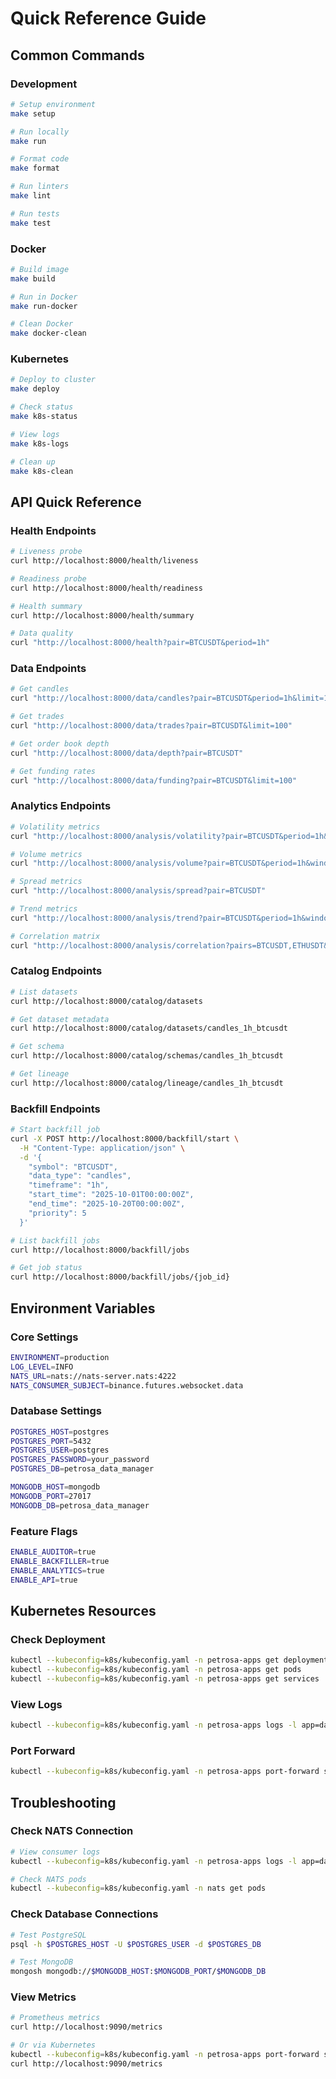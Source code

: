 # Quick Reference Guide

## Common Commands

### Development

```bash
# Setup environment
make setup

# Run locally
make run

# Format code
make format

# Run linters
make lint

# Run tests
make test
```

### Docker

```bash
# Build image
make build

# Run in Docker
make run-docker

# Clean Docker
make docker-clean
```

### Kubernetes

```bash
# Deploy to cluster
make deploy

# Check status
make k8s-status

# View logs
make k8s-logs

# Clean up
make k8s-clean
```

## API Quick Reference

### Health Endpoints

```bash
# Liveness probe
curl http://localhost:8000/health/liveness

# Readiness probe
curl http://localhost:8000/health/readiness

# Health summary
curl http://localhost:8000/health/summary

# Data quality
curl "http://localhost:8000/health?pair=BTCUSDT&period=1h"
```

### Data Endpoints

```bash
# Get candles
curl "http://localhost:8000/data/candles?pair=BTCUSDT&period=1h&limit=100"

# Get trades
curl "http://localhost:8000/data/trades?pair=BTCUSDT&limit=100"

# Get order book depth
curl "http://localhost:8000/data/depth?pair=BTCUSDT"

# Get funding rates
curl "http://localhost:8000/data/funding?pair=BTCUSDT&limit=100"
```

### Analytics Endpoints

```bash
# Volatility metrics
curl "http://localhost:8000/analysis/volatility?pair=BTCUSDT&period=1h&method=rolling_stddev&window=30d"

# Volume metrics
curl "http://localhost:8000/analysis/volume?pair=BTCUSDT&period=1h&window=24h"

# Spread metrics
curl "http://localhost:8000/analysis/spread?pair=BTCUSDT"

# Trend metrics
curl "http://localhost:8000/analysis/trend?pair=BTCUSDT&period=1h&window=20"

# Correlation matrix
curl "http://localhost:8000/analysis/correlation?pairs=BTCUSDT,ETHUSDT&period=1h&window=30d"
```

### Catalog Endpoints

```bash
# List datasets
curl http://localhost:8000/catalog/datasets

# Get dataset metadata
curl http://localhost:8000/catalog/datasets/candles_1h_btcusdt

# Get schema
curl http://localhost:8000/catalog/schemas/candles_1h_btcusdt

# Get lineage
curl http://localhost:8000/catalog/lineage/candles_1h_btcusdt
```

### Backfill Endpoints

```bash
# Start backfill job
curl -X POST http://localhost:8000/backfill/start \
  -H "Content-Type: application/json" \
  -d '{
    "symbol": "BTCUSDT",
    "data_type": "candles",
    "timeframe": "1h",
    "start_time": "2025-10-01T00:00:00Z",
    "end_time": "2025-10-20T00:00:00Z",
    "priority": 5
  }'

# List backfill jobs
curl http://localhost:8000/backfill/jobs

# Get job status
curl http://localhost:8000/backfill/jobs/{job_id}
```

## Environment Variables

### Core Settings

```bash
ENVIRONMENT=production
LOG_LEVEL=INFO
NATS_URL=nats://nats-server.nats:4222
NATS_CONSUMER_SUBJECT=binance.futures.websocket.data
```

### Database Settings

```bash
POSTGRES_HOST=postgres
POSTGRES_PORT=5432
POSTGRES_USER=postgres
POSTGRES_PASSWORD=your_password
POSTGRES_DB=petrosa_data_manager

MONGODB_HOST=mongodb
MONGODB_PORT=27017
MONGODB_DB=petrosa_data_manager
```

### Feature Flags

```bash
ENABLE_AUDITOR=true
ENABLE_BACKFILLER=true
ENABLE_ANALYTICS=true
ENABLE_API=true
```

## Kubernetes Resources

### Check Deployment

```bash
kubectl --kubeconfig=k8s/kubeconfig.yaml -n petrosa-apps get deployments
kubectl --kubeconfig=k8s/kubeconfig.yaml -n petrosa-apps get pods
kubectl --kubeconfig=k8s/kubeconfig.yaml -n petrosa-apps get services
```

### View Logs

```bash
kubectl --kubeconfig=k8s/kubeconfig.yaml -n petrosa-apps logs -l app=data-manager --tail=100 -f
```

### Port Forward

```bash
kubectl --kubeconfig=k8s/kubeconfig.yaml -n petrosa-apps port-forward svc/petrosa-data-manager 8000:80
```

## Troubleshooting

### Check NATS Connection

```bash
# View consumer logs
kubectl --kubeconfig=k8s/kubeconfig.yaml -n petrosa-apps logs -l app=data-manager | grep -i nats

# Check NATS pods
kubectl --kubeconfig=k8s/kubeconfig.yaml -n nats get pods
```

### Check Database Connections

```bash
# Test PostgreSQL
psql -h $POSTGRES_HOST -U $POSTGRES_USER -d $POSTGRES_DB

# Test MongoDB
mongosh mongodb://$MONGODB_HOST:$MONGODB_PORT/$MONGODB_DB
```

### View Metrics

```bash
# Prometheus metrics
curl http://localhost:9090/metrics

# Or via Kubernetes
kubectl --kubeconfig=k8s/kubeconfig.yaml -n petrosa-apps port-forward svc/petrosa-data-manager 9090:9090
curl http://localhost:9090/metrics
```

